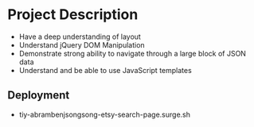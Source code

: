 # Project Description

- Have a deep understanding of layout
- Understand jQuery DOM Manipulation
- Demonstrate strong ability to navigate through a large block of JSON data
- Understand and be able to use JavaScript templates

## Deployment

- tiy-abrambenjsongsong-etsy-search-page.surge.sh
